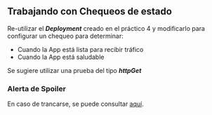 ## Trabajando con Chequeos de estado

Re-utilizar el ***Deployment*** creado en el práctico 4 y modificarlo para configurar un chequeo para determinar:

- Cuando la App está lista para recibir tráfico
- Cuando la App está saludable

Se sugiere utilizar una prueba del tipo ***httpGet***

### Alerta de Spoiler

En caso de trancarse, se puede consultar [aquí](../../../Extras/Soluciones/laboratorioK8s/parte5-trabajando_con_probes.md).